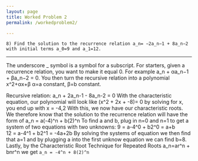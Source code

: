 ```yaml
---
layout: page
title: Worked Problem 2
permalink: /workedproblem2/

---
```


`8) Find the solution to the recurrence relation a_n= −2a_n−1 + 8a_n−2 
with initial terms a_0=9 and a_1=12.`

---

The underscore _ symbol is a symbol for a subscript.
For starters, given a recurrence relation, you want to make it equal 0. For example a_n + αa_n−1 + βa_n−2 = 0.
You then turn the recursive relation into a polynomial x^2+αx+β α=a constant, β=b constant.

Recursive relation: a_n + 2a_n-1 - 8a_n-2 = 0
With the characteristic equation, our polynomial will look like (x^2 + 2x + -8)= 0 by solving for x, you end up with x = -4,2 
With this, we now have our characteristic roots. We therefore know that the solution to the recurrence 
relation will have the form of a_n = a(-4)^n + b(2)^n To find  a  and  b,  plug in  n=0  and  n=1 to get 
a system of two equations with two unknowns: 9 = a-4^0 + b2^0 = a+b      
                                             12 = a-4^1 + b2^1 = -4a+2b
By solving the systems of equation we then find that a=1 and by plugging a into the first unknow equation
we can find b=8. Lastly, by the Characteristic Root Technique for Repeated Roots a_n=ar^n + bnr^n we get
`a_n = -4^n + 8(2)^n`
